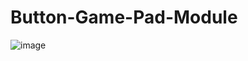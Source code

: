 # Button-Game-Pad-Module

![image](https://user-images.githubusercontent.com/97187462/148432597-5b4b885f-f922-4ef6-b2b6-c6827dd4c322.png)
